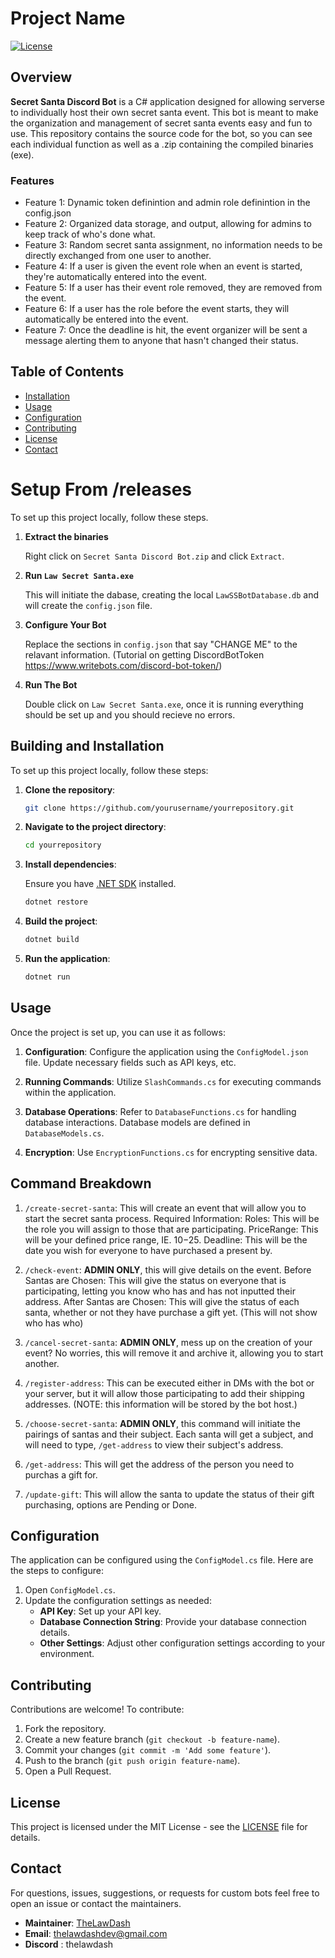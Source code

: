 # Project Name

[![License](https://img.shields.io/badge/license-MIT-blue.svg)](LICENSE)

## Overview

**Secret Santa Discord Bot** is a C# application designed for allowing serverse to individually host their own secret santa event. This bot is meant to make the organization and management of secret santa events easy and fun to use. This repository contains the source code for the bot, so you can see each individual function as well as a .zip containing the compiled binaries (exe).

### Features

- Feature 1: Dynamic token definintion and admin role definintion in the config.json
- Feature 2: Organized data storage, and output, allowing for admins to keep track of who's done what.
- Feature 3: Random secret santa assignment, no information needs to be directly exchanged from one user to another.
- Feature 4: If a user is given the event role when an event is started, they're automatically entered into the event.
- Feature 5: If a user has their event role removed, they are removed from the event.
- Feature 6: If a user has the role before the event starts, they will automatically be entered into the event.
- Feature 7: Once the deadline is hit, the event organizer will be sent a message alerting them to anyone that hasn't changed their status.

## Table of Contents

- [Installation](#building-and-installation)
- [Usage](#usage)
- [Configuration](#configuration)
- [Contributing](#contributing)
- [License](#license)
- [Contact](#contact)

# Setup From /releases

To set up this project locally, follow these steps.

1. **Extract the binaries**

   Right click on `Secret Santa Discord Bot.zip` and click `Extract`.

2. **Run `Law Secret Santa.exe`**

   This will initiate the dabase, creating the local `LawSSBotDatabase.db` and will create the `config.json` file.

3. **Configure Your Bot**

   Replace the sections in `config.json` that say "CHANGE ME" to the relavant information. (Tutorial on getting DiscordBotToken https://www.writebots.com/discord-bot-token/)

4. **Run The Bot**

   Double click on `Law Secret Santa.exe`, once it is running everything should be set up and you should recieve no errors.

## Building and Installation

To set up this project locally, follow these steps:

1. **Clone the repository**:

    ```bash
    git clone https://github.com/yourusername/yourrepository.git
    ```

2. **Navigate to the project directory**:

    ```bash
    cd yourrepository
    ```

3. **Install dependencies**:

    Ensure you have [.NET SDK](https://dotnet.microsoft.com/download) installed.

    ```bash
    dotnet restore
    ```

4. **Build the project**:

    ```bash
    dotnet build
    ```

5. **Run the application**:

    ```bash
    dotnet run
    ```

## Usage

Once the project is set up, you can use it as follows:

1. **Configuration**: Configure the application using the `ConfigModel.json` file. Update necessary fields such as API keys, etc.
   
2. **Running Commands**: Utilize `SlashCommands.cs` for executing commands within the application.

3. **Database Operations**: Refer to `DatabaseFunctions.cs` for handling database interactions. Database models are defined in `DatabaseModels.cs`.

4. **Encryption**: Use `EncryptionFunctions.cs` for encrypting sensitive data.

## Command Breakdown

1. `/create-secret-santa`: This will create an event that will allow you to start the secret santa process.
     Required Information:
         Roles: This will be the role you will assign to those that are participating.
         PriceRange: This will be your defined price range, IE. $10-$25.
         Deadline: This will be the date you wish for everyone to have purchased a present by.

2. `/check-event`: **ADMIN ONLY**, this will give details on the event.
    Before Santas are Chosen:
         This will give the status on everyone that is participating, letting you know who has and has not inputted their address.
    After Santas are Chosen:
         This will give the status of each santa, whether or not they have purchase a gift yet. (This will not show who has who)

3. `/cancel-secret-santa`: **ADMIN ONLY**, mess up on the creation of your event? No worries, this will remove it and archive it, allowing you to start another.

4. `/register-address`: This can be executed either in DMs with the bot or your server, but it will allow those participating to add their shipping addresses. (NOTE: this information will be stored by the bot host.)

5. `/choose-secret-santa`: **ADMIN ONLY**, this command will initiate the pairings of santas and their subject. Each santa will get a subject, and will need to type, `/get-address` to view their subject's address.

6. `/get-address`: This will get the address of the person you need to purchas a gift for.

7. `/update-gift`: This will allow the santa to update the status of their gift purchasing, options are Pending or Done.
   
## Configuration

The application can be configured using the `ConfigModel.cs` file. Here are the steps to configure:

1. Open `ConfigModel.cs`.
2. Update the configuration settings as needed:
    - **API Key**: Set up your API key.
    - **Database Connection String**: Provide your database connection details.
    - **Other Settings**: Adjust other configuration settings according to your environment.

## Contributing

Contributions are welcome! To contribute:

1. Fork the repository.
2. Create a new feature branch (`git checkout -b feature-name`).
3. Commit your changes (`git commit -m 'Add some feature'`).
4. Push to the branch (`git push origin feature-name`).
5. Open a Pull Request.

## License

This project is licensed under the MIT License - see the [LICENSE](LICENSE) file for details.

## Contact

For questions, issues, suggestions, or requests for custom bots feel free to open an issue or contact the maintainers.

- **Maintainer**: [TheLawDash](https://github.com/TheLawDash)
- **Email**: thelawdashdev@gmail.com
- **Discord** : thelawdash
